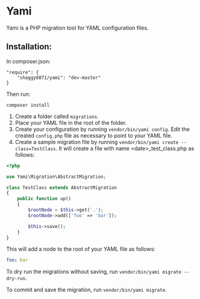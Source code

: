 # Yami

Yami is a PHP migration tool for YAML configuration files.

## Installation:

In composer.json:
```
"require": {
    "shaggy8871/yami": "dev-master"
}
```

Then run:
```
composer install
```

1. Create a folder called `migrations`.
2. Place your YAML file in the root of the folder.
3. Create your configuration by running `vendor/bin/yami config`. Edit the created `config.php` file as necessary to point to your YAML file.
4. Create a sample migration file by running `vendor/bin/yami create --class=TestClass`. It will create a file with name &lt;date&gt;_test_class.php as follows:

```php
<?php

use Yami\Migration\AbstractMigration;

class TestClass extends AbstractMigration
{
    public function up()
    {
        $rootNode = $this->get('.');
        $rootNode->add(['foo' => 'bar']);

        $this->save();
    }
}
```

This will add a node to the root of your YAML file as follows:

```yaml
foo: bar
```

To dry run the migrations without saving, run `vendor/bin/yami migrate --dry-run`.

To commit and save the migration, run `vendor/bin/yami migrate`.
